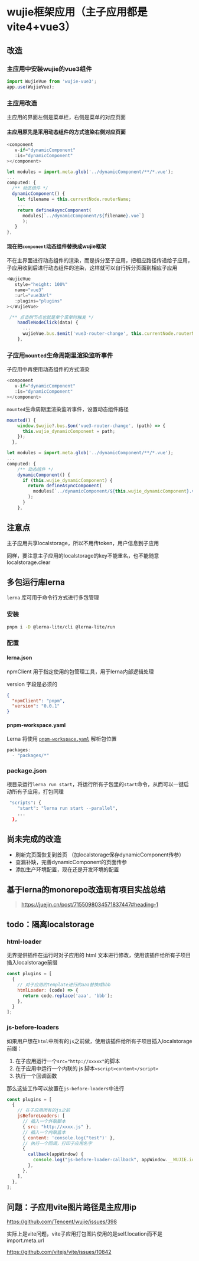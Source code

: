 # wujie框架应用（主子应用都是vite4+vue3）

## 改造

### 主应用中安装wujie的vue3组件

```js
import WujieVue from 'wujie-vue3';
app.use(WujieVue);
```

### 主应用改造

主应用的界面左侧是菜单栏，右侧是菜单的对应页面

#### 主应用原先是采用动态组件的方式渲染右侧对应页面

```js
<component
   v-if="dynamicComponent"
   :is="dynamicComponent"
></component>
```

```js
let modules = import.meta.glob('../dynamicComponent/**/*.vue');
...
computed: {
  /** 动态组件 */
  dynamicComponent() {
    let filename = this.currentNode.routerName;
    ...
    return defineAsyncComponent(
      modules[`../dynamicComponent/${filename}.vue`]
      );
   }
},
```

#### 现在把`component`动态组件替换成wujie框架

不在主界面进行动态组件的渲染，而是拆分至子应用，把相应路径传递给子应用，子应用收到后进行动态组件的渲染，这样就可以自行拆分页面到相应子应用

```js
<WujieVue
   style="height: 100%"
   name="vue3"
   :url="vue3Url"
   :plugins="plugins"
></WujieVue>
```

```js
 /** 点击树节点也就是单个菜单时触发 */
    handleNodeClick(data) {
      ...
      wujieVue.bus.$emit('vue3-router-change', this.currentNode.routerName);
    },
```

### 子应用`mounted`生命周期里渲染监听事件

子应用中再使用动态组件的方式渲染

```js
<component
   v-if="dynamicComponent"
   :is="dynamicComponent"
></component>
```

`mounted`生命周期里渲染监听事件，设置动态组件路径

```js
mounted() {
    window.$wujie?.bus.$on('vue3-router-change', (path) => {
      this.wujie_dynamicComponent = path;
    });
  },
```

```js
let modules = import.meta.glob('../dynamicComponent/**/*.vue');
... 
computed: {
    /** 动态组件 */
    dynamicComponent() {
      if (this.wujie_dynamicComponent) {
        return defineAsyncComponent(
          modules[`../dynamicComponent/${this.wujie_dynamicComponent}.vue`]
        );
      }
    },
```

## 注意点

主子应用共享localstorage，所以不用传token，用户信息到子应用

同样，要注意主子应用的localstorage的key不能重名，也不能随意localstorage.clear

## 多包运行库lerna

`lerna` 库可用于命令行方式进行多包管理

### 安装

```sh
pnpm i -D @lerna-lite/cli @lerna-lite/run
```

### 配置

#### lerna.json

npmClient 用于指定使用的包管理工具，用于lerna内部逻辑处理

version 字段是必须的

```json
{
  "npmClient": "pnpm",
  "version": "0.0.1"
}
```

#### pnpm-workspace.yaml

Lerna 将使用 [`pnpm-workspace.yaml`](https://pnpm.io/workspaces)  解析包位置

```js
packages:
  - "packages/*"
```

### package.json

根目录运行`lerna run start`，将运行所有子包里的`start`命令，从而可以一键启动所有子应用，打包同理

```sh
 "scripts": {
    "start": "lerna run start --parallel",
    ...
  },
```

## 尚未完成的改造

- 刷新完页面恢复到首页  （加localstorage保存dynamicComponent传参）
- 查漏补缺，完善dynamicComponent的页面传参
- 添加生产环境配置，现在还是开发环境的配置

## 基于lerna的monorepo改造现有项目实战总结

> https://juejin.cn/post/7155098034571837447#heading-1

## todo：隔离localstorage

### html-loader

无界提供插件在运行时对子应用的 html 文本进行修改，使用该插件给所有子项目插入localstorage前缀

```js
const plugins = [
  {
    // 对子应用的template进行的aaa替换成bbb
    htmlLoader: (code) => {
      return code.replace('aaa', 'bbb');
    },
  }
];
```

### js-before-loaders

如果用户想在`html`中所有的`js`之前做，使用该插件给所有子项目插入localstorage前缀：

1. 在子应用运行一个`src="http://xxxxx"`的脚本
2. 在子应用中运行一个内联的 js 脚本`<script>content</script>`
3. 执行一个回调函数

那么这些工作可以放置在`js-before-loaders`中进行

```js
const plugins = [
  {
    // 在子应用所有的js之前
    jsBeforeLoaders: [
      // 插入一个外联脚本
      { src: "http://xxxx.js" },
      // 插入一个内联监本
      { content: 'console.log("test")' },
      // 执行一个回调，打印子应用名字
      {
        callback(appWindow) {
          console.log("js-before-loader-callback", appWindow.__WUJIE.id);
        },
      },
    ],
  },
];
```

## 问题：子应用vite图片路径是主应用ip

https://github.com/Tencent/wujie/issues/398

实际上是vite问题，vite子应用打包图片使用的是self.location而不是import.meta.url

https://github.com/vitejs/vite/issues/10842
